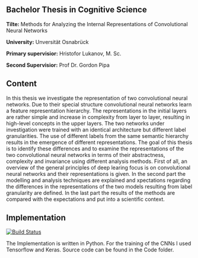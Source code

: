 ##  Bachelor Thesis in Cognitive Science

**Tilte:** Methods for Analyzing the Internal Representations of Convolutional Neural Networks

**University:** Unversität Osnabrück 

**Primary supervisior:** Hristofor Lukanov, M. Sc.

**Second Supervisior:** Prof Dr. Gordon Pipa


## Content

In this thesis we investigate the representation of two convolutional neural networks. Due to their special structure convolutional neural networks learn a feature representation hierarchy.
The representations in the initial layers are rather simple and increase in complexity from layer to layer, resulting in high-level concepts in the upper layers. The two networks under investigation were trained with an identical architecture but different label granularities.  The use of different labels from the same semantic hierarchy results in the emergence of different representations. The goal of this thesis is to identify these differences and to examine the representations of the two convolutional neural networks in terms of their abstractness, complexity and invariance using different analysis methods. First of all, an overview of the general principles of deep learing focus is on convolutional neural networks and their representations is given. In the second part the modelling and analysis techniques are explained and xpectations regarding the differences in the representations of the two models resulting from label granularity are defined.  In the last part the results of the methods are compared with the expectations and put into a scientific context.

## Implementation


[![Build Status](https://api.travis-ci.com/JonaLimp/Ba_Thesis.svg?token=3x3tywg5VyvqsCs7YyK5&branch=master)](https://travis-ci.com/JonaLimp/Ba_Thesis)

The Implementation is written in Python. For the training of the CNNs I used Tensorflow and Keras. Source code can be found in the Code folder.
